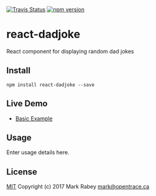 [![Travis Status][trav_img]][trav_site] [![npm version](https://badge.fury.io/js/react-dadjoke.svg)](https://badge.fury.io/js/react-dadjoke)

# react-dadjoke
React component for displaying random dad jokes

## Install
```shell
npm install react-dadjoke --save
```

## Live Demo
* <a href="//opentrace.gihub.io/react-dadjoke" target="_blank">Basic Example</a>

## Usage
Enter usage details here.

## License
[MIT](http://mit-license.org) Copyright (c) 2017 Mark Rabey <mark@opentrace.ca>

[trav_img]: https://api.travis-ci.org/Opentrace/react-dadjoke.svg
[trav_site]: https://travis-ci.org/Opentrace/react-dadjoke
